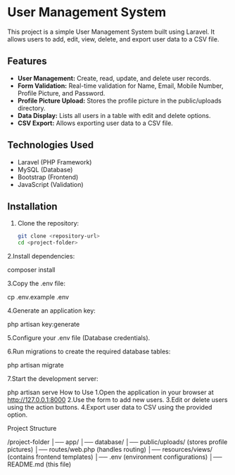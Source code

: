 # User Management System

This project is a simple User Management System built using Laravel. It allows users to add, edit, view, delete, and export user data to a CSV file.

## Features

- **User Management:** Create, read, update, and delete user records.
- **Form Validation:** Real-time validation for Name, Email, Mobile Number, Profile Picture, and Password.
- **Profile Picture Upload:** Stores the profile picture in the public/uploads directory.
- **Data Display:** Lists all users in a table with edit and delete options.
- **CSV Export:** Allows exporting user data to a CSV file.

## Technologies Used

- Laravel (PHP Framework)
- MySQL (Database)
- Bootstrap (Frontend)
- JavaScript (Validation)

## Installation

1. Clone the repository:

   ```bash
   git clone <repository-url>
   cd <project-folder>
2.Install dependencies:


composer install

3.Copy the .env file:


cp .env.example .env

4.Generate an application key:

php artisan key:generate

5.Configure your .env file (Database credentials).

6.Run migrations to create the required database tables:


php artisan migrate

7.Start the development server:

php artisan serve
How to Use
1.Open the application in your browser at http://127.0.0.1:8000
2.Use the form to add new users.
3.Edit or delete users using the action buttons.
4.Export user data to CSV using the provided option.



Project Structure

/project-folder
│── app/
│── database/
│── public/uploads/ (stores profile pictures)
│── routes/web.php (handles routing)
│── resources/views/ (contains frontend templates)
│── .env (environment configurations)
│── README.md (this file)


